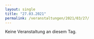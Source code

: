 ```yaml
---
layout: single
title: "27.03.2021"
permalink: /veranstaltungen/2021/03/27/
---
```


Keine Veranstaltung an diesem Tag.
